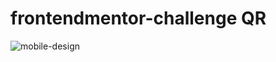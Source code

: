 # frontendmentor-challenge QR


![mobile-design](https://user-images.githubusercontent.com/95417817/210485511-c333b3a6-56db-49bb-a8be-0ffc73705f4d.jpg)

